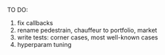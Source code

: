 TO DO: 
1) fix callbacks
1) rename pedestrain, chauffeur to portfolio, market
1) write tests: corner cases, most well-known cases
1) hyperparam tuning